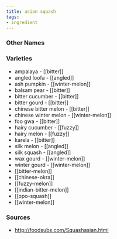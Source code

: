 ```yaml
---
title: asian squash
tags:
- ingredient
---
```



### Other Names


### Varieties

* ampalaya - [[bitter]]
* angled loofa - [[angled]]
* ash pumpkin - [[winter-melon]]
* balsam pear - [[bitter]]
* bitter cucumber - [[bitter]]
* bitter gourd - [[bitter]]
* chinese bitter melon - [[bitter]]
* chinese winter melon - [[winter-melon]]
* foo gwa - [[bitter]]
* hairy cucumber - [[fuzzy]]
* hairy melon - [[fuzzy]]
* karela - [[bitter]]
* silk melon - [[angled]]
* silk squash - [[angled]]
* wax gourd - [[winter-melon]]
* winter gourd - [[winter-melon]]
* [[bitter-melon]]
* [[chinese-okra]]
* [[fuzzy-melon]]
* [[indian-bitter-melon]]
* [[opo-squash]]
* [[winter-melon]]

### Sources
* http://foodsubs.com/Squashasian.html
